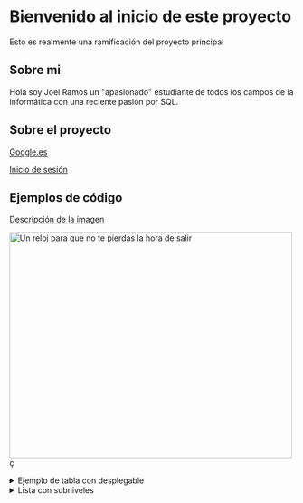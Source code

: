 # Bienvenido al inicio de este proyecto
Esto es realmente una ramificación del proyecto principal

## Sobre mi
Hola soy Joel Ramos un "apasionado" estudiante de todos los campos de la informática con una reciente pasión por SQL.

## Sobre el proyecto
[Google.es](https://www.google.es/)

[Inicio de sesión](http://localhost/adminlte/dist/pages/Loginclientes.php)

## Ejemplos de código

[Descripción de la imagen](https://picsum.photos/800/600)

<image src="https://picsum.photos/800/600" alt="Un reloj para que no te pierdas la hora de salir" width="500" height="400">ç
<details>
<summary>
  Ejemplo de tabla con desplegable
</summary>
  
| Column 1 | Column 2 | Column 3 |
|----------|----------|----------|
| Row 1    | Cell 2   | Cell 3   |
| Row 2    | Cell 5   | Cell 6   |
| Row 3    | Cell 8   | Cell 9   |

</details>

<details>
  <summary>Lista con subniveles</summary>
  
1. Primer nivel
2. Segundo nivel
    * Primer subnivel
    * Segundo subnivel
        1. Elemento de lista 5
        2. Elemento de lista 6
        3. 
     
</details>


